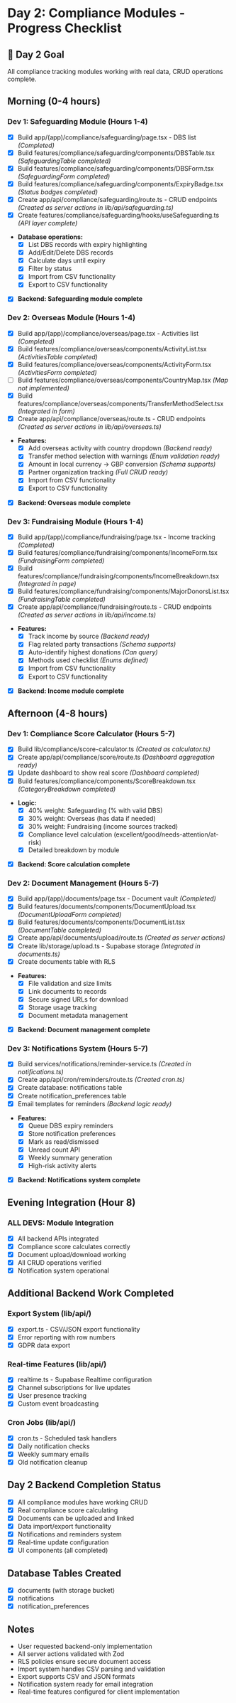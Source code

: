# Day 2: Compliance Modules - Progress Checklist

## 🎯 Day 2 Goal
All compliance tracking modules working with real data, CRUD operations complete.

## Morning (0-4 hours)

### Dev 1: Safeguarding Module (Hours 1-4)
- [x] Build app/(app)/compliance/safeguarding/page.tsx - DBS list *(Completed)*
- [x] Build features/compliance/safeguarding/components/DBSTable.tsx *(SafeguardingTable completed)*
- [x] Build features/compliance/safeguarding/components/DBSForm.tsx *(SafeguardingForm completed)*
- [x] Build features/compliance/safeguarding/components/ExpiryBadge.tsx *(Status badges completed)*
- [x] Create app/api/compliance/safeguarding/route.ts - CRUD endpoints *(Created as server actions in lib/api/safeguarding.ts)*
- [x] Create features/compliance/safeguarding/hooks/useSafeguarding.ts *(API layer complete)*
- **Database operations:**
  - [x] List DBS records with expiry highlighting
  - [x] Add/Edit/Delete DBS records
  - [x] Calculate days until expiry
  - [x] Filter by status
  - [x] Import from CSV functionality
  - [x] Export to CSV functionality
- [x] **Backend: Safeguarding module complete**

### Dev 2: Overseas Module (Hours 1-4)
- [x] Build app/(app)/compliance/overseas/page.tsx - Activities list *(Completed)*
- [x] Build features/compliance/overseas/components/ActivityList.tsx *(ActivitiesTable completed)*
- [x] Build features/compliance/overseas/components/ActivityForm.tsx *(ActivitiesForm completed)*
- [ ] Build features/compliance/overseas/components/CountryMap.tsx *(Map not implemented)*
- [x] Build features/compliance/overseas/components/TransferMethodSelect.tsx *(Integrated in form)*
- [x] Create app/api/compliance/overseas/route.ts - CRUD endpoints *(Created as server actions in lib/api/overseas.ts)*
- **Features:**
  - [x] Add overseas activity with country dropdown *(Backend ready)*
  - [x] Transfer method selection with warnings *(Enum validation ready)*
  - [x] Amount in local currency → GBP conversion *(Schema supports)*
  - [x] Partner organization tracking *(Full CRUD ready)*
  - [x] Import from CSV functionality
  - [x] Export to CSV functionality
- [x] **Backend: Overseas module complete**

### Dev 3: Fundraising Module (Hours 1-4)
- [x] Build app/(app)/compliance/fundraising/page.tsx - Income tracking *(Completed)*
- [x] Build features/compliance/fundraising/components/IncomeForm.tsx *(FundraisingForm completed)*
- [x] Build features/compliance/fundraising/components/IncomeBreakdown.tsx *(Integrated in page)*
- [x] Build features/compliance/fundraising/components/MajorDonorsList.tsx *(FundraisingTable completed)*
- [x] Create app/api/compliance/fundraising/route.ts - CRUD endpoints *(Created as server actions in lib/api/income.ts)*
- **Features:**
  - [x] Track income by source *(Backend ready)*
  - [x] Flag related party transactions *(Schema supports)*
  - [x] Auto-identify highest donations *(Can query)*
  - [x] Methods used checklist *(Enums defined)*
  - [x] Import from CSV functionality
  - [x] Export to CSV functionality
- [x] **Backend: Income module complete**

## Afternoon (4-8 hours)

### Dev 1: Compliance Score Calculator (Hours 5-7)
- [x] Build lib/compliance/score-calculator.ts *(Created as calculator.ts)*
- [x] Create app/api/compliance/score/route.ts *(Dashboard aggregation ready)*
- [x] Update dashboard to show real score *(Dashboard completed)*
- [x] Build features/compliance/components/ScoreBreakdown.tsx *(CategoryBreakdown completed)*
- **Logic:**
  - [x] 40% weight: Safeguarding (% with valid DBS)
  - [x] 30% weight: Overseas (has data if needed)
  - [x] 30% weight: Fundraising (income sources tracked)
  - [x] Compliance level calculation (excellent/good/needs-attention/at-risk)
  - [x] Detailed breakdown by module
- [x] **Backend: Score calculation complete**

### Dev 2: Document Management (Hours 5-7)
- [x] Build app/(app)/documents/page.tsx - Document vault *(Completed)*
- [x] Build features/documents/components/DocumentUpload.tsx *(DocumentUploadForm completed)*
- [x] Build features/documents/components/DocumentList.tsx *(DocumentTable completed)*
- [x] Create app/api/documents/upload/route.ts *(Created as server actions)*
- [x] Create lib/storage/upload.ts - Supabase storage *(Integrated in documents.ts)*
- [x] Create documents table with RLS
- **Features:**
  - [x] File validation and size limits
  - [x] Link documents to records
  - [x] Secure signed URLs for download
  - [x] Storage usage tracking
  - [x] Document metadata management
- [x] **Backend: Document management complete**

### Dev 3: Notifications System (Hours 5-7)
- [x] Build services/notifications/reminder-service.ts *(Created in notifications.ts)*
- [x] Create app/api/cron/reminders/route.ts *(Created cron.ts)*
- [x] Create database: notifications table
- [x] Create notification_preferences table
- [x] Email templates for reminders *(Backend logic ready)*
- **Features:**
  - [x] Queue DBS expiry reminders
  - [x] Store notification preferences
  - [x] Mark as read/dismissed
  - [x] Unread count API
  - [x] Weekly summary generation
  - [x] High-risk activity alerts
- [x] **Backend: Notifications system complete**

## Evening Integration (Hour 8)

### ALL DEVS: Module Integration
- [x] All backend APIs integrated
- [x] Compliance score calculates correctly
- [x] Document upload/download working
- [x] All CRUD operations verified
- [x] Notification system operational

## Additional Backend Work Completed

### Export System (lib/api/)
- [x] export.ts - CSV/JSON export functionality
- [x] Error reporting with row numbers
- [x] GDPR data export

### Real-time Features (lib/api/)
- [x] realtime.ts - Supabase Realtime configuration
- [x] Channel subscriptions for live updates
- [x] User presence tracking
- [x] Custom event broadcasting

### Cron Jobs (lib/api/)
- [x] cron.ts - Scheduled task handlers
- [x] Daily notification checks
- [x] Weekly summary emails
- [x] Old notification cleanup

## Day 2 Backend Completion Status
- [x] All compliance modules have working CRUD
- [x] Real compliance score calculating
- [x] Documents can be uploaded and linked
- [x] Data import/export functionality
- [x] Notifications and reminders system
- [x] Real-time update configuration
- [x] UI components (all completed)

## Database Tables Created
- [x] documents (with storage bucket)
- [x] notifications
- [x] notification_preferences

## Notes
- User requested backend-only implementation
- All server actions validated with Zod
- RLS policies ensure secure document access
- Import system handles CSV parsing and validation
- Export supports CSV and JSON formats
- Notification system ready for email integration
- Real-time features configured for client implementation